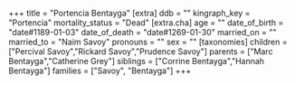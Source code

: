+++
title = "Portencia Bentayga"
[extra]
ddb = ""
kingraph_key = "Portencia"
mortality_status = "Dead"
[extra.cha]
age = ""
date_of_birth = "date#1189-01-03"
date_of_death = "date#1269-01-30"
married_on = ""
married_to = "Naim Savoy"
pronouns = ""
sex = ""
[taxonomies]
children = ["Percival Savoy","Rickard Savoy","Prudence Savoy"]
parents = ["Marc Bentayga","Catherine Grey"]
siblings = ["Corrine Bentayga","Hannah Bentayga"]
families = ["Savoy", "Bentayga"]
+++


